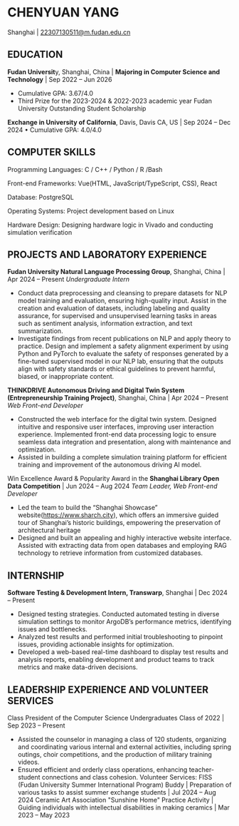 # CHENYUAN YANG
Shanghai | 22307130511@m.fudan.edu.cn

## EDUCATION
**Fudan Universit**y, Shanghai, China | **Majoring in Computer Science and Technology** | Sep 2022 – Jun 2026
- Cumulative GPA: 3.67/4.0
- Third Prize for the 2023-2024 & 2022-2023 academic year Fudan University Outstanding Student Scholarship

**Exchange in University of California**, Davis, Davis CA, US | Sep 2024 – Dec 2024
•	Cumulative GPA: 4.0/4.0

## COMPUTER SKILLS
Programming Languages: C / C++ / Python / R /Bash

Front-end Frameworks: Vue(HTML, JavaScript/TypeScript, CSS), React

Database: PostgreSQL

Operating Systems: Project development based on Linux

Hardware Design: Designing hardware logic in Vivado and conducting simulation verification

## PROJECTS AND LABORATORY EXPERIENCE
**Fudan University Natural Language Processing Group**, Shanghai, China | Apr 2024 – Present
_Undergraduate Intern_
- Conduct data preprocessing and cleansing to prepare datasets for NLP model training and evaluation, ensuring high-quality input. Assist in the creation and evaluation of datasets, including labeling and quality assurance, for supervised and unsupervised learning tasks in areas such as sentiment analysis, information extraction, and text summarization.
- Investigate findings from recent publications on NLP and apply theory to practice. Design and implement a safety alignment experiment by using Python and PyTorch to evaluate the safety of responses generated by a fine-tuned supervised model in our NLP lab, ensuring that the outputs align with safety standards or ethical guidelines to prevent harmful, biased, or inappropriate content.

**THINKDRIVE Autonomous Driving and Digital Twin System (Entrepreneurship Training Project)**, Shanghai, China | Apr 2024 – Present
_Web Front-end Developer_									  	                        
- Constructed the web interface for the digital twin system. Designed intuitive and responsive user interfaces, improving user interaction experience. Implemented front-end data processing logic to ensure seamless data integration and presentation, along with maintenance and optimization.
- Assisted in building a complete simulation training platform for efficient training and improvement of the autonomous driving AI model.

Win Excellence Award & Popularity Award in the **Shanghai Library Open Data Competition** | Jun 2024 – Aug 2024
_Team Leader, Web Front-end Developer_
- Led the team to build the “Shanghai Showcase” website(https://www.sharch.city), which offers an immersive guided tour of Shanghai’s historic buildings, empowering the preservation of architectural heritage
- Designed and built an appealing and highly interactive website interface. Assisted with extracting data from open databases and employing RAG technology to retrieve information from customized databases.

## INTERNSHIP
**Software Testing & Development Intern, Transwarp**, Shanghai | Dec 2024 – Present
- Designed testing strategies. Conducted automated testing in diverse simulation settings to monitor ArgoDB’s performance metrics, identifying issues and bottlenecks.
- Analyzed test results and performed initial troubleshooting to pinpoint issues, providing actionable insights for optimization.
- Developed a web-based real-time dashboard to display test results and analysis reports, enabling development and product teams to track metrics and make data-driven decisions.

## LEADERSHIP EXPERIENCE AND VOLUNTEER SERVICES
Class President of the Computer Science Undergraduates Class of 2022 | Sep 2023 – Present
- Assisted the counselor in managing a class of 120 students, organizing and coordinating various internal and external activities, including spring outings, choir competitions, and the production of military training videos.
- Ensured efficient and orderly class operations, enhancing teacher-student connections and class cohesion.
Volunteer Services:
FISS (Fudan University Summer International Program) Buddy | Preparation of various tasks to assist summer exchange students | Jul 2024 – Aug 2024
Ceramic Art Association "Sunshine Home" Practice Activity | Guiding individuals with intellectual disabilities in making ceramics | Mar 2023 – May 2023
